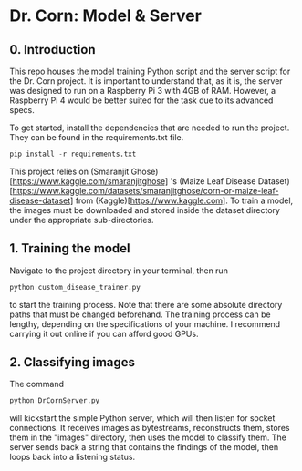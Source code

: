 # Dr. Corn: Model & Server

## 0. Introduction
This repo houses the model training Python script and the server script for the Dr. Corn project. It is important to understand that, as it is, the server was designed to run on a Raspberry Pi 3 with 4GB of RAM. However, a Raspberry Pi 4 would be better suited for the task due to its advanced specs.

To get started, install the dependencies that are needed to run the project. They can be found in the requirements.txt file.

```python
pip install -r requirements.txt
```

This project relies on (Smaranjit Ghose)[https://www.kaggle.com/smaranjitghose] 's (Maize Leaf Disease Dataset)[https://www.kaggle.com/datasets/smaranjitghose/corn-or-maize-leaf-disease-dataset] from (Kaggle)[https://www.kaggle.com]. To train a model, the images must be downloaded and stored inside the dataset directory under the appropriate sub-directories.

## 1. Training the model
Navigate to the project directory in your terminal, then run

```python
python custom_disease_trainer.py
```

to start the training process. Note that there are some absolute directory paths that must be changed beforehand. The training process can be lengthy, depending on the specifications of your machine. I recommend carrying it out online if you can afford good GPUs.

## 2. Classifying images
The command

```python
python DrCornServer.py
```
will kickstart the simple Python server, which will then listen for socket connections. It receives images as bytestreams, reconstructs them, stores them in the "images" directory, then uses the model to classify them. The server sends back a string that contains the findings of the model, then loops back into a listening status.